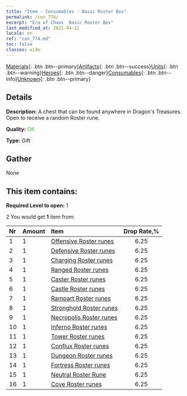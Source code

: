 ```yaml
---
title: "Item - Consumables - Basic Roster Box"
permalink: /con_774/
excerpt: "Era of Chaos  Basic Roster Box"
last_modified_at: 2021-04-12
locale: en
ref: "con_774.md"
toc: false
classes: wide
---
```

 [Materials](/Items/){: .btn .btn--primary}[Artifacts](/Items/Artifacts/){: .btn .btn--success}[Units](/Items/Units/){: .btn .btn--warning}[Heroes](/Items/Heroes/){: .btn .btn--danger}[Consumables](/Items/Consumables/){: .btn .btn--info}[Unknown](/Items/Unknown/){: .btn .btn--primary}

## Details
 **Description:** A chest that can be found anywhere in Dragon's Treasures. Open to receive a random Roster rune.

 **Quality:** <span style="color: #32CD32">OK</span>

 **Type:** Gift

## Gather

  None

## This item contains:

 **Required Level to open:** 1

 2 You would get **1** item  from:

  | Nr | Amount |     Item    | Drop Rate,% |
  |:---|:-------|:------------|:---------:|
  | 1 | 1 | [Offensive Roster runes](/Items/con_734/) | 6.25 | 
  | 2 | 1 | [Defensive Roster runes](/Items/con_739/) | 6.25 | 
  | 3 | 1 | [Charging Roster runes](/Items/con_741/) | 6.25 | 
  | 4 | 1 | [Ranged Roster runes](/Items/con_742/) | 6.25 | 
  | 5 | 1 | [Caster Roster runes](/Items/con_746/) | 6.25 | 
  | 6 | 1 | [Castle Roster runes](/Items/con_752/) | 6.25 | 
  | 7 | 1 | [Rampart Roster runes](/Items/con_753/) | 6.25 | 
  | 8 | 1 | [Stronghold Roster runes](/Items/con_754/) | 6.25 | 
  | 9 | 1 | [Necropolis Roster runes](/Items/con_755/) | 6.25 | 
  | 10 | 1 | [Inferno Roster runes](/Items/con_777/) | 6.25 | 
  | 11 | 1 | [Tower Roster runes](/Items/con_785/) | 6.25 | 
  | 12 | 1 | [Conflux Roster runes](/Items/con_791/) | 6.25 | 
  | 13 | 1 | [Dungeon Roster runes](/Items/con_792/) | 6.25 | 
  | 14 | 1 | [Fortress Roster runes](/Items/con_818/) | 6.25 | 
  | 15 | 1 | [Neutral Roster Rune](/Items/con_869/) | 6.25 | 
  | 16 | 1 | [Cove Roster runes](/Items/con_868/) | 6.25 | 
